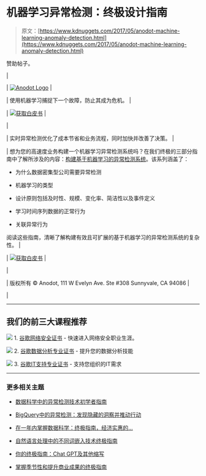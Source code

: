 # 机器学习异常检测：终极设计指南

> 原文：[https://www.kdnuggets.com/2017/05/anodot-machine-learning-anomaly-detection.html](https://www.kdnuggets.com/2017/05/anodot-machine-learning-anomaly-detection.html)

赞助帖子。

|

&#124; [![Anodot Logo](../Images/2d343c60762b8ab9228dce749a7984d1.png)](https://www.anodot.com/?utm_source=KDNuggets&utm_medium=email&utm_campaign=may) &#124;

&#124; 使用机器学习捕捉下一个故障，防止其成为危机。 &#124;

&#124; [![获取白皮书](../Images/c8eb147dc9e1fb71026b57ba1ca9242b.png)](http://go.anodot.com/building-large-scale-wp-part-1-kdn?utm_source=KDNuggets&utm_medium=email&utm_campaign=may) &#124;

&#124;

&#124; 实时异常检测优化了成本节省和业务流程，同时加快并改善了决策。 &#124;

&#124; 想为您的高速度业务构建一个机器学习异常检测系统吗？在我们终极的三部分指南中了解所涉及的内容：[构建基于机器学习的异常检测系统](http://go.anodot.com/building-large-scale-wp-part-1-kdn?utm_source=KDNuggets&utm_medium=email&utm_campaign=may)。该系列涵盖了：

+   为什么数据密集型公司需要异常检测

+   机器学习的类型

+   设计原则包括及时性、规模、变化率、简洁性以及事件定义

+   学习时间序列数据的正常行为

+   关联异常行为

阅读这些指南，清晰了解构建有效且可扩展的基于机器学习的异常检测系统的复杂性。 &#124;

&#124; [![获取白皮书](../Images/59de0a4fc4b46e16a2db018de9b94a7c.png)](http://go.anodot.com/building-large-scale-wp-part-1-kdn?utm_source=KDNuggets&utm_medium=email&utm_campaign=may) &#124;

&#124;

&#124; 版权所有 © Anodot, 111 W Evelyn Ave. Ste #308 Sunnyvale, CA 94086 &#124;

|

* * *

## 我们的前三大课程推荐

![](../Images/0244c01ba9267c002ef39d4907e0b8fb.png) 1\. [谷歌网络安全证书](https://www.kdnuggets.com/google-cybersecurity) - 快速进入网络安全职业生涯。

![](../Images/e225c49c3c91745821c8c0368bf04711.png) 2\. [谷歌数据分析专业证书](https://www.kdnuggets.com/google-data-analytics) - 提升您的数据分析技能

![](../Images/0244c01ba9267c002ef39d4907e0b8fb.png) 3\. [谷歌IT支持专业证书](https://www.kdnuggets.com/google-itsupport) - 支持您组织的IT需求

* * *

### 更多相关主题

+   [数据科学中的异常检测技术初学者指南](https://www.kdnuggets.com/2023/05/beginner-guide-anomaly-detection-techniques-data-science.html)

+   [BigQuery中的异常检测：发现隐藏的洞察并推动行动](https://www.kdnuggets.com/anomaly-detection-in-bigquery-uncover-hidden-insights-and-drive-action)

+   [在一年内掌握数据科学：终极指南，经济实惠的…](https://www.kdnuggets.com/master-data-science-in-a-year-the-ultimate-guide-to-affordable-self-paced-learning)

+   [自然语言处理中的不同词嵌入技术终极指南](https://www.kdnuggets.com/2021/11/guide-word-embedding-techniques-nlp.html)

+   [你的终极指南：Chat GPT及其他缩写](https://www.kdnuggets.com/2023/06/ultimate-guide-chat-gpt-abbreviations.html)

+   [掌握季节性和提升商业成果的终极指南](https://www.kdnuggets.com/2023/08/media-mix-modeling-ultimate-guide-mastering-seasonality-boosting-business-results.html)
